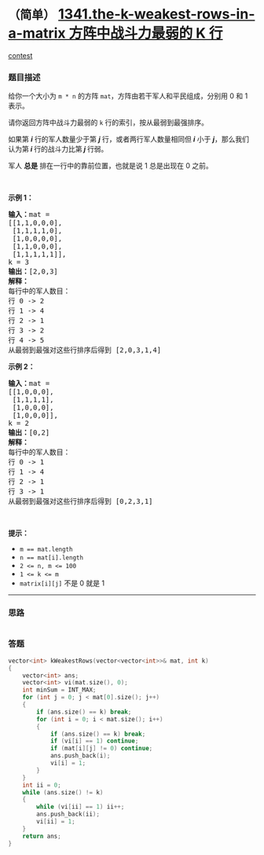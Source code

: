 # `（简单）` [1341.the-k-weakest-rows-in-a-matrix 方阵中战斗力最弱的 K 行](https://leetcode-cn.com/problems/the-k-weakest-rows-in-a-matrix/)

[contest](https://leetcode-cn.com/contest/weekly-contest-174/problems/the-k-weakest-rows-in-a-matrix/)

### 题目描述
<p>给你一个大小为&nbsp;<code>m&nbsp;* n</code>&nbsp;的方阵&nbsp;<code>mat</code>，方阵由若干军人和平民组成，分别用 0 和 1 表示。</p>

<p>请你返回方阵中战斗力最弱的&nbsp;<code>k</code>&nbsp;行的索引，按从最弱到最强排序。</p>

<p>如果第&nbsp;<em><strong>i</strong></em>&nbsp;行的军人数量少于第&nbsp;<em><strong>j</strong></em>&nbsp;行，或者两行军人数量相同但<em><strong> i</strong></em> 小于 <em><strong>j</strong></em>，那么我们认为第<em><strong> i </strong></em>行的战斗力比第<em><strong> j </strong></em>行弱。</p>

<p>军人 <strong>总是</strong> 排在一行中的靠前位置，也就是说 1 总是出现在 0 之前。</p>

<p>&nbsp;</p>

<p><strong>示例 1：</strong></p>

<pre><strong>输入：</strong>mat = 
[[1,1,0,0,0],
 [1,1,1,1,0],
 [1,0,0,0,0],
 [1,1,0,0,0],
 [1,1,1,1,1]], 
k = 3
<strong>输出：</strong>[2,0,3]
<strong>解释：</strong>
每行中的军人数目：
行 0 -&gt; 2 
行 1 -&gt; 4 
行 2 -&gt; 1 
行 3 -&gt; 2 
行 4 -&gt; 5 
从最弱到最强对这些行排序后得到 [2,0,3,1,4]
</pre>

<p><strong>示例 2：</strong></p>

<pre><strong>输入：</strong>mat = 
[[1,0,0,0],
&nbsp;[1,1,1,1],
&nbsp;[1,0,0,0],
&nbsp;[1,0,0,0]], 
k = 2
<strong>输出：</strong>[0,2]
<strong>解释：</strong> 
每行中的军人数目：
行 0 -&gt; 1 
行 1 -&gt; 4 
行 2 -&gt; 1 
行 3 -&gt; 1 
从最弱到最强对这些行排序后得到 [0,2,3,1]
</pre>

<p>&nbsp;</p>

<p><strong>提示：</strong></p>

<ul>
	<li><code>m == mat.length</code></li>
	<li><code>n == mat[i].length</code></li>
	<li><code>2 &lt;= n, m &lt;= 100</code></li>
	<li><code>1 &lt;= k &lt;= m</code></li>
	<li><code>matrix[i][j]</code> 不是 0 就是 1</li>
</ul>

            

---
### 思路
```
```



### 答题
``` C++
vector<int> kWeakestRows(vector<vector<int>>& mat, int k)
{
    vector<int> ans;
    vector<int> vi(mat.size(), 0);
    int minSum = INT_MAX;
    for (int j = 0; j < mat[0].size(); j++)
    {
        if (ans.size() == k) break;
        for (int i = 0; i < mat.size(); i++)
        {
            if (ans.size() == k) break;
            if (vi[i] == 1) continue;
            if (mat[i][j] != 0) continue;
            ans.push_back(i);
            vi[i] = 1;
        }
    }
    int ii = 0;
    while (ans.size() != k)
    {
        while (vi[ii] == 1) ii++;
        ans.push_back(ii);
        vi[ii] = 1;
    }
    return ans;
}
```




